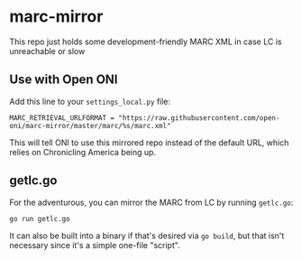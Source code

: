 # marc-mirror

This repo just holds some development-friendly MARC XML in case LC is unreachable or slow

## Use with Open ONI

Add this line to your `settings_local.py` file:

    MARC_RETRIEVAL_URLFORMAT = "https://raw.githubusercontent.com/open-oni/marc-mirror/master/marc/%s/marc.xml"

This will tell ONI to use this mirrored repo instead of the default URL, which relies on Chronicling America being up.

## getlc.go

For the adventurous, you can mirror the MARC from LC by running `getlc.go`:

    go run getlc.go

It can also be built into a binary if that's desired via `go build`, but that
isn't necessary since it's a simple one-file "script".
